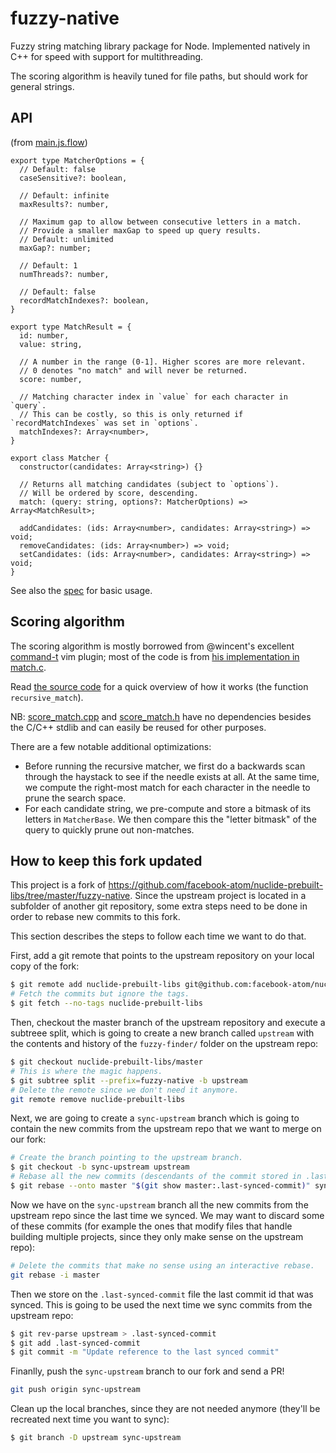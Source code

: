 # fuzzy-native

Fuzzy string matching library package for Node. Implemented natively in C++ for speed with support for multithreading.

The scoring algorithm is heavily tuned for file paths, but should work for general strings.

## API

(from [main.js.flow](lib/main.js.flow))

```
export type MatcherOptions = {
  // Default: false
  caseSensitive?: boolean,

  // Default: infinite
  maxResults?: number,

  // Maximum gap to allow between consecutive letters in a match.
  // Provide a smaller maxGap to speed up query results.
  // Default: unlimited
  maxGap?: number;

  // Default: 1
  numThreads?: number,

  // Default: false
  recordMatchIndexes?: boolean,
}

export type MatchResult = {
  id: number,
  value: string,

  // A number in the range (0-1]. Higher scores are more relevant.
  // 0 denotes "no match" and will never be returned.
  score: number,

  // Matching character index in `value` for each character in `query`.
  // This can be costly, so this is only returned if `recordMatchIndexes` was set in `options`.
  matchIndexes?: Array<number>,
}

export class Matcher {
  constructor(candidates: Array<string>) {}

  // Returns all matching candidates (subject to `options`).
  // Will be ordered by score, descending.
  match: (query: string, options?: MatcherOptions) => Array<MatchResult>;

  addCandidates: (ids: Array<number>, candidates: Array<string>) => void;
  removeCandidates: (ids: Array<number>) => void;
  setCandidates: (ids: Array<number>, candidates: Array<string>) => void;
}
```

See also the [spec](spec/fuzzy-native-spec.js) for basic usage.

## Scoring algorithm

The scoring algorithm is mostly borrowed from @wincent's excellent [command-t](https://github.com/wincent/command-t) vim plugin; most of the code is from [his implementation in  match.c](https://github.com/wincent/command-t/blob/master/ruby/command-t/match.c).

Read [the source code](src/score_match.cpp) for a quick overview of how it works (the function `recursive_match`).

NB: [score_match.cpp](src/score_match.cpp) and [score_match.h](src/score_match.h) have no dependencies besides the C/C++ stdlib and can easily be reused for other purposes.

There are a few notable additional optimizations:

- Before running the recursive matcher, we first do a backwards scan through the haystack to see if the needle exists at all. At the same time, we compute the right-most match for each character in the needle to prune the search space.
- For each candidate string, we pre-compute and store a bitmask of its letters in `MatcherBase`. We then compare this the "letter bitmask" of the query to quickly prune out non-matches.

## How to keep this fork updated

This project is a fork of https://github.com/facebook-atom/nuclide-prebuilt-libs/tree/master/fuzzy-native. Since the upstream project is located in a subfolder of another git repository, some extra steps need to be done in order to rebase new commits to this fork.

This section describes the steps to follow each time we want to do that.

First, add a git remote that points to the upstream repository on your local copy of the fork:

```sh
$ git remote add nuclide-prebuilt-libs git@github.com:facebook-atom/nuclide-prebuilt-libs.git
# Fetch the commits but ignore the tags.
$ git fetch --no-tags nuclide-prebuilt-libs
```

Then, checkout the master branch of the upstream repository and execute a subtreee split, which is going to create a new branch called `upstream` with the contents and history of the `fuzzy-finder/` folder on the upstream repo:

```sh
$ git checkout nuclide-prebuilt-libs/master
# This is where the magic happens.
$ git subtree split --prefix=fuzzy-native -b upstream
# Delete the remote since we don't need it anymore.
git remote remove nuclide-prebuilt-libs
```

Next, we are going to create a `sync-upstream` branch which is going to contain the new commits from the upstream repo that we want to merge on our fork:

```sh
# Create the branch pointing to the upstream branch.
$ git checkout -b sync-upstream upstream
# Rebase all the new commits (descendants of the commit stored in .last-synced-commit) onto the master branch (this may lead to some conflicts).
$ git rebase --onto master "$(git show master:.last-synced-commit)" sync-upstream
```

Now we have on the `sync-upstream` branch all the new commits from the upstream repo since the last time we synced. We may want to discard some of these commits (for example the ones that modify files that handle building multiple projects, since they only make sense on the upstream repo):

```sh
# Delete the commits that make no sense using an interactive rebase.
git rebase -i master
```

Then we store on the `.last-synced-commit` file the last commit id that was synced. This is going to be used the next time we sync commits from the upstream repo:

```sh
$ git rev-parse upstream > .last-synced-commit
$ git add .last-synced-commit
$ git commit -m "Update reference to the last synced commit"
```

Finanlly, push the `sync-upstream` branch to our fork and send a PR!

```sh
git push origin sync-upstream
```

Clean up the local branches, since they are not needed anymore (they'll be recreated next time you want to sync):

```sh
$ git branch -D upstream sync-upstream
```
